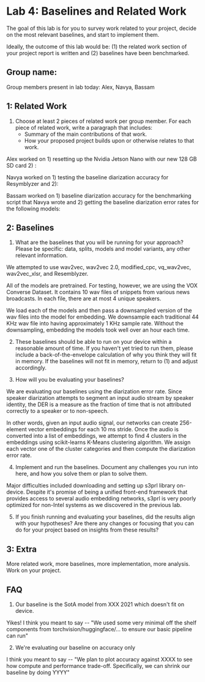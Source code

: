 Lab 4: Baselines and Related Work
===
The goal of this lab is for you to survey work related to your project, decide on the most relevant baselines, and start to implement them.

Ideally, the outcome of this lab would be: (1) the related work section of your project report is written and (2) baselines have been benchmarked.

Group name:
---
Group members present in lab today: Alex, Navya, Bassam

1: Related Work
----
1. Choose at least 2 pieces of related work per group member. For each piece of related work, write a paragraph that includes:
    - Summary of the main contributions of that work.
    - How your proposed project builds upon or otherwise relates to that work.


Alex worked on 1) resetting up the Nvidia Jetson Nano with our new 128 GB SD card 2) :



Navya worked on 1) testing the baseline diarization accuracy for Resymblyzer and 2):



Bassam worked on 1) baseline diarization accuracy for  the benchmarking script that Navya wrote and 2) getting the baseline diarization error rates for the following models:



2: Baselines
----
1. What are the baselines that you will be running for your approach? Please be specific: data, splits, models and model variants, any other relevant information.

We attempted to use wav2vec, wav2vec 2.0, modified_cpc, vq_wav2vec, wav2vec_xlsr, and Resemblyzer.

All of the models are pretrained. For testing, however, we are using the VOX Converse Dataset. It contains 10 wav files of snippets from various news broadcasts. In each file, there are at most 4 unique speakers.

We load each of the models and then pass a downsampled version of the wav files into the model for embedding. We downsample each traditional 44 KHz wav file into having approximately 1 KHz sample rate. Without the downsampling, embedding the models took well over an hour each time.

2. These baselines should be able to run on your device within a reasonable amount of time. If you haven't yet tried to run them, please include a back-of-the-envelope calculation of why you think they will fit in memory. If the baselines will not fit in memory, return to (1) and adjust accordingly.




3. How will you be evaluating your baselines?

We are evaluating our baselines using the diarization error rate. Since speaker diarization attempts to segment an input audio stream by speaker identity, the DER is a measure as the fraction of time that is not attributed correctly to a speaker or to non-speech.

In other words, given an input audio signal, our networks can create 256-element vector embeddings for each 10 ms stride. Once the audio is converted into a list of embeddings, we attempt to find 4 clusters in the embeddings using scikit-learns K-Means clustering algorithm. We assign each vector one of the cluster categories and then compute the diarization error rate. 



4. Implement and run the baselines. Document any challenges you run into here, and how you solve them or plan to solve them.

Major difficulties included downloading and setting up s3prl library on-device. Despite it's promise of being a unified front-end framework that provides access to several audio embedding networks, s3prl is very poorly optimized for non-Intel systems as we discovered in the previous lab. 


5. If you finish running and evaluating your baselines, did the results align with your hypotheses? Are there any changes or focusing that you can do for your project based on insights from these results?



3: Extra
----
More related work, more baselines, more implementation, more analysis. Work on your project.


FAQ
----
1. Our baseline is the SotA model from XXX 2021 which doesn't fit on device.

Yikes! I think you meant to say -- "We used some very minimal off the shelf components from torchvision/huggingface/... to ensure our basic pipeline can run"

2. We're evaluating our baseline on accuracy only

I think you meant to say -- "We plan to plot accuracy against XXXX to see how compute and performance trade-off. Specifically, we can shrink our baseline by doing YYYY"


